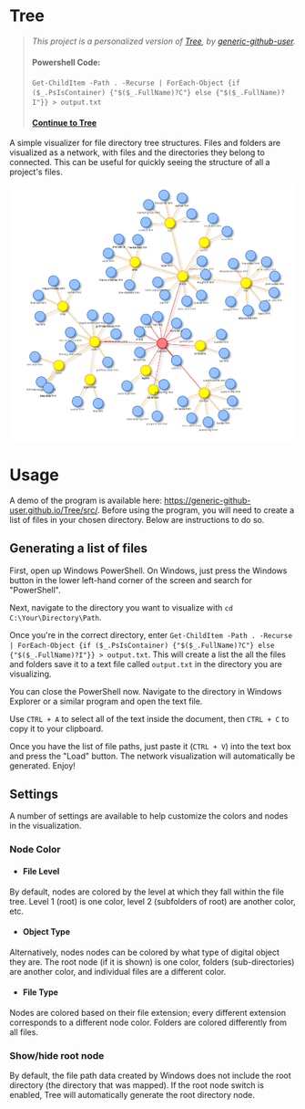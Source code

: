 # Tree
> *This project is a personalized version of [Tree](https://github.com/generic-github-user/Tree), by [generic-github-user](https://github.com/generic-github-user).*
> #### Powershell Code:
> ```Get-ChildItem -Path . -Recurse | ForEach-Object {if ($_.PsIsContainer) {"$($_.FullName)?C"} else {"$($_.FullName)?I"}} > output.txt```
> #### [Continue to Tree](https://jc-dmd.github.io/Tree/src/)

A simple visualizer for file directory tree structures. Files and folders are visualized as a network, with files and the directories they belong to connected. This can be useful for quickly seeing the structure of all a project's files.

![Example file visualization](./3.PNG)

# Usage

A demo of the program is available here: https://generic-github-user.github.io/Tree/src/. Before using the program, you will need to create a list of files in your chosen directory. Below are instructions to do so.

## Generating a list of files

First, open up Windows PowerShell. On Windows, just press the Windows button in the lower left-hand corner of the screen and search for "PowerShell".

Next, navigate to the directory you want to visualize with `cd C:\Your\Directory\Path`.

Once you're in the correct directory, enter `Get-ChildItem -Path . -Recurse | ForEach-Object {if ($_.PsIsContainer) {"$($_.FullName)?C"} else {"$($_.FullName)?I"}} > output.txt`. This will create a list the all the files and folders save it to a text file called `output.txt` in the directory you are visualizing.

You can close the PowerShell now. Navigate to the directory in Windows Explorer or a similar program and open the text file.

Use `CTRL + A` to select all of the text inside the document, then `CTRL + C` to copy it to your clipboard.

Once you have the list of file paths, just paste it (`CTRL + V`) into the text box and press the "Load" button. The network visualization will automatically be generated. Enjoy!

## Settings

A number of settings are available to help customize the colors and nodes in the visualization.
### Node Color

- #### File Level
By default, nodes are colored by the level at which they fall within the file tree. Level 1 (root) is one color, level 2 (subfolders of root) are another color, etc.

- #### Object Type
Alternatively, nodes nodes can be colored by what type of digital object they are. The root node (if it is shown) is one color, folders (sub-directories) are another color, and individual files are a different color.

- #### File Type
Nodes are colored based on their file extension; every different extension corresponds to a different node color. Folders are colored differently from all files.

### Show/hide root node

By default, the file path data created by Windows does not include the root directory (the directory that was mapped). If the root node switch is enabled, Tree will automatically generate the root directory node.
